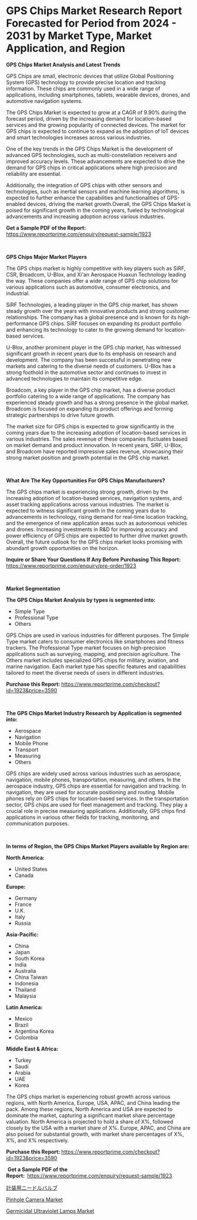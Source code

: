 <p><h1>GPS Chips Market Research Report Forecasted for Period from 2024 -  2031 by Market Type, Market Application, and Region</h1></p><p><strong>GPS Chips Market Analysis and Latest Trends</strong></p>
<p><p>GPS Chips are small, electronic devices that utilize Global Positioning System (GPS) technology to provide precise location and tracking information. These chips are commonly used in a wide range of applications, including smartphones, tablets, wearable devices, drones, and automotive navigation systems.</p><p>The GPS Chips Market is expected to grow at a CAGR of 9.90% during the forecast period, driven by the increasing demand for location-based services and the growing popularity of connected devices. The market for GPS chips is expected to continue to expand as the adoption of IoT devices and smart technologies increases across various industries.</p><p>One of the key trends in the GPS Chips Market is the development of advanced GPS technologies, such as multi-constellation receivers and improved accuracy levels. These advancements are expected to drive the demand for GPS chips in critical applications where high precision and reliability are essential.</p><p>Additionally, the integration of GPS chips with other sensors and technologies, such as inertial sensors and machine learning algorithms, is expected to further enhance the capabilities and functionalities of GPS-enabled devices, driving the market growth.Overall, the GPS Chips Market is poised for significant growth in the coming years, fueled by technological advancements and increasing adoption across various industries.</p></p>
<p><strong>Get a Sample PDF of the Report:&nbsp;</strong> <a href="https://www.reportprime.com/enquiry/request-sample/1923">https://www.reportprime.com/enquiry/request-sample/1923</a></p>
<p>&nbsp;</p>
<p><strong>GPS Chips Major Market Players</strong></p>
<p><p>The GPS chips market is highly competitive with key players such as SiRF, CSR, Broadcom, U-Blox, and Xi'an Aerospace Huaxun Technology leading the way. These companies offer a wide range of GPS chip solutions for various applications such as automotive, consumer electronics, and industrial.</p><p>SiRF Technologies, a leading player in the GPS chip market, has shown steady growth over the years with innovative products and strong customer relationships. The company has a global presence and is known for its high-performance GPS chips. SiRF focuses on expanding its product portfolio and enhancing its technology to cater to the growing demand for location-based services.</p><p>U-Blox, another prominent player in the GPS chip market, has witnessed significant growth in recent years due to its emphasis on research and development. The company has been successful in penetrating new markets and catering to the diverse needs of customers. U-Blox has a strong foothold in the automotive sector and continues to invest in advanced technologies to maintain its competitive edge.</p><p>Broadcom, a key player in the GPS chip market, has a diverse product portfolio catering to a wide range of applications. The company has experienced steady growth and has a strong presence in the global market. Broadcom is focused on expanding its product offerings and forming strategic partnerships to drive future growth.</p><p>The market size for GPS chips is expected to grow significantly in the coming years due to the increasing adoption of location-based services in various industries. The sales revenue of these companies fluctuates based on market demand and product innovation. In recent years, SiRF, U-Blox, and Broadcom have reported impressive sales revenue, showcasing their strong market position and growth potential in the GPS chip market.</p></p>
<p>&nbsp;</p>
<p><strong>What Are The Key Opportunities For GPS Chips Manufacturers?</strong></p>
<p><p>The GPS chips market is experiencing strong growth, driven by the increasing adoption of location-based services, navigation systems, and asset tracking applications across various industries. The market is expected to witness significant growth in the coming years due to advancements in technology, rising demand for real-time location tracking, and the emergence of new application areas such as autonomous vehicles and drones. Increasing investments in R&D for improving accuracy and power efficiency of GPS chips are expected to further drive market growth. Overall, the future outlook for the GPS chips market looks promising with abundant growth opportunities on the horizon.</p></p>
<p><strong>Inquire or Share Your Questions If Any Before Purchasing This Report:</strong> <a href="https://www.reportprime.com/enquiry/pre-order/1923">https://www.reportprime.com/enquiry/pre-order/1923</a></p>
<p>&nbsp;</p>
<p><strong>Market Segmentation</strong></p>
<p><strong>The GPS Chips Market Analysis by types is segmented into:</strong></p>
<p><ul><li>Simple Type</li><li>Professional Type</li><li>Others</li></ul></p>
<p><p>GPS Chips are used in various industries for different purposes. The Simple Type market caters to consumer electronics like smartphones and fitness trackers. The Professional Type market focuses on high-precision applications such as surveying, mapping, and precision agriculture. The Others market includes specialized GPS chips for military, aviation, and marine navigation. Each market type has specific features and capabilities tailored to meet the diverse needs of users in different industries.</p></p>
<p><strong>Purchase this Report:&nbsp;</strong><a href="https://www.reportprime.com/checkout?id=1923&price=3590">https://www.reportprime.com/checkout?id=1923&price=3590</a></p>
<p>&nbsp;</p>
<p><strong>The GPS Chips Market Industry Research by Application is segmented into:</strong></p>
<p><ul><li>Aerospace</li><li>Navigation</li><li>Mobile Phone</li><li>Transport</li><li>Measuring</li><li>Others</li></ul></p>
<p><p>GPS chips are widely used across various industries such as aerospace, navigation, mobile phones, transportation, measuring, and others. In the aerospace industry, GPS chips are essential for navigation and tracking. In navigation, they are used for accurate positioning and routing. Mobile phones rely on GPS chips for location-based services. In the transportation sector, GPS chips are used for fleet management and tracking. They play a crucial role in precise measuring applications. Additionally, GPS chips find applications in various other fields for tracking, monitoring, and communication purposes.</p></p>
<p>&nbsp;</p>
<p><strong>In terms of Region, the GPS Chips Market Players available by Region are:</strong></p>
<p>
    <p> <strong> North America: </strong>
        <ul>
            <li>United States</li>
            <li>Canada</li>
        </ul>
        </p> 
    <p> <strong> Europe: </strong>
        <ul>
            <li>Germany</li>
            <li>France</li>
            <li>U.K.</li>
            <li>Italy</li>
            <li>Russia</li>
        </ul>
        </p> 
    <p> <strong> Asia-Pacific: </strong>
        <ul>
            <li>China</li>
            <li>Japan</li>
            <li>South Korea</li>
            <li>India</li>
            <li>Australia</li>
            <li>China Taiwan</li>
            <li>Indonesia</li>
            <li>Thailand</li>
            <li>Malaysia</li>
        </ul>
        </p> 
    <p> <strong> Latin America: </strong>
        <ul>
            <li>Mexico</li>
            <li>Brazil</li>
            <li>Argentina Korea</li>
            <li>Colombia</li>
        </ul>
        </p> 
    <p> <strong> Middle East & Africa: </strong>
        <ul>
            <li>Turkey</li>
            <li>Saudi</li>
            <li>Arabia</li>
            <li>UAE</li>
            <li>Korea</li>
        </ul>
    </p>
    </p>
<p><p>The GPS chips market is experiencing robust growth across various regions, with North America, Europe, USA, APAC, and China leading the pack. Among these regions, North America and USA are expected to dominate the market, capturing a significant market share percentage valuation. North America is projected to hold a share of X%, followed closely by the USA with a market share of X%. Europe, APAC, and China are also poised for substantial growth, with market share percentages of X%, X%, and X% respectively.</p></p>
<p><strong>Purchase this Report: </strong><a href="https://www.reportprime.com/checkout?id=1923&price=3590">https://www.reportprime.com/checkout?id=1923&price=3590</a></p>
<p>&nbsp;<strong>Get a Sample PDF of the Report:&nbsp;&nbsp;</strong><a href="https://www.reportprime.com/enquiry/request-sample/1923">https://www.reportprime.com/enquiry/request-sample/1923</a></p>
<p><strong></strong></p>
<p><p><a href="https://github.com/Sophiaard2003/Market-Research-Report-List-1/blob/main/162132310705.md">計装用ニードルバルブ</a></p><p><a href="https://github.com/rahu1506/Market-Research-Report-List-3/blob/main/pinhole-camera-market.md">Pinhole Camera Market</a></p><p><a href="https://github.com/juniordelafrance/Market-Research-Report-List-2/blob/main/germicidal-ultraviolet-lamps-market.md">Germicidal Ultraviolet Lamps Market</a></p></p>